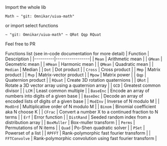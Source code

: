 Import the whole lib
```uiua
Math ~ "git: Omnikar/uiua-math"
```
or import select functions
```uiua
~ "git: Omnikar/uiua-math" ~ QRot Qqp RQuat
```

Feel free to PR

Functions list (see in-code documentation for more detail)
| Function | Description     |
|----------|-----------------|
| `Mean`   | Arithmetic mean |
| `GMean` | Geometric mean |
| `HMean` | Harmonic mean |
| `QMean` | Quadratic mean |
| `Median` | Median |
| `Dot` | Dot product |
| `Cross` | Cross product |
| `Mmp` | Matrix product |
| `Mvp` | Matrix-vector product |
| `Mpow` | Matrix power |
| `Qqp` | Quaternion product |
| `RQuat` | Create 3D rotation quaternions |
| `QRot` | Rotate a 3D vector array using a quaternion array |
| `GCD` | Greatest common divisor |
| `LCM` | Least common multiple |
| `BaseEnc` | Encode an array of numbers into digits of a given base |
| `BaseDec` | Decode an array of encoded lists of digits of a given base |
| `ModInv` | Inverse of N modulo M |
| `ModOrd` | Multiplicative order of N modulo M |
| `Binom` | Binomial coefficient aka N choose K |
| `CFrac` | Convert a number X to a continued fraction to N terms |
| `Erf` | Error function |
| `DistRand` | Seeded random index from a distribution array |
| `BoxMuller` | Box-muller transform |
| `Perms` | Permutations of N items |
| `Quad` | Po-Shen quadratic solver |
| `PSet` | Powerset of a list |
| `RPFFT` | Rank-polymorphic fast fourier transform |
| `FFTConvolve` | Rank-polymorphic convolution using fast fourier transform |
